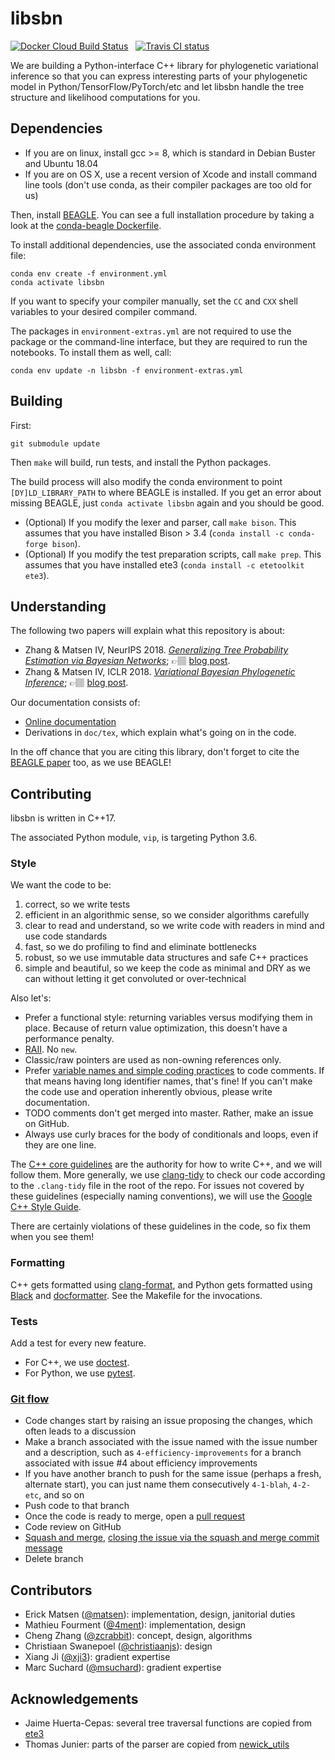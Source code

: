 # libsbn

[![Docker Cloud Build Status](https://img.shields.io/docker/cloud/build/phylovi/libsbn.svg)](https://hub.docker.com/r/phylovi/libsbn) &nbsp;
[![Travis CI status](https://travis-ci.org/phylovi/libsbn.svg?branch=master)](https://travis-ci.org/phylovi/libsbn)

We are building a Python-interface C++ library for phylogenetic variational inference so that you can express interesting parts of your phylogenetic model in Python/TensorFlow/PyTorch/etc and let libsbn handle the tree structure and likelihood computations for you.


## Dependencies

* If you are on linux, install gcc >= 8, which is standard in Debian Buster and Ubuntu 18.04
* If you are on OS X, use a recent version of Xcode and install command line tools (don't use conda, as their compiler packages are too old for us)

Then, install [BEAGLE](https://github.com/beagle-dev/beagle-lib).
You can see a full installation procedure by taking a look at the [conda-beagle Dockerfile](https://github.com/matsengrp/conda-beagle/blob/master/Dockerfile).

To install additional dependencies, use the associated conda environment file:

    conda env create -f environment.yml
    conda activate libsbn

If you want to specify your compiler manually, set the `CC` and `CXX` shell variables to your desired compiler command.

The packages in `environment-extras.yml` are not required to use the package or the command-line interface, but they are required to run the notebooks.
To install them as well, call:

    conda env update -n libsbn -f environment-extras.yml


## Building

First:

    git submodule update

Then `make` will build, run tests, and install the Python packages.

The build process will also modify the conda environment to point `[DY]LD_LIBRARY_PATH` to where BEAGLE is installed.
If you get an error about missing BEAGLE, just `conda activate libsbn` again and you should be good.

* (Optional) If you modify the lexer and parser, call `make bison`. This assumes that you have installed Bison > 3.4 (`conda install -c conda-forge bison`).
* (Optional) If you modify the test preparation scripts, call `make prep`. This assumes that you have installed ete3 (`conda install -c etetoolkit ete3`).


## Understanding

The following two papers will explain what this repository is about:

* Zhang & Matsen IV, NeurIPS 2018. [_Generalizing Tree Probability Estimation via Bayesian Networks_](http://papers.nips.cc/paper/7418-generalizing-tree-probability-estimation-via-bayesian-networks.pdf); 👉🏽 [blog post](https://matsen.fredhutch.org/general/2018/12/05/sbn.html).
* Zhang & Matsen IV, ICLR 2018. [_Variational Bayesian Phylogenetic Inference_](https://openreview.net/pdf?id=SJVmjjR9FX_); 👉🏽 [blog post](https://matsen.fredhutch.org/general/2019/08/24/vbpi.html).

Our documentation consists of:

* [Online documentation](https://phylovi.github.io/libsbn/)
* Derivations in `doc/tex`, which explain what's going on in the code.

In the off chance that you are citing this library, don't forget to cite the [BEAGLE paper](http://dx.doi.org/10.1093/sysbio/syz020) too, as we use BEAGLE!


## Contributing

libsbn is written in C++17.

The associated Python module, `vip`, is targeting Python 3.6.

### Style

We want the code to be:

1. correct, so we write tests
1. efficient in an algorithmic sense, so we consider algorithms carefully
1. clear to read and understand, so we write code with readers in mind and use code standards
1. fast, so we do profiling to find and eliminate bottlenecks
1. robust, so we use immutable data structures and safe C++ practices
1. simple and beautiful, so we keep the code as minimal and DRY as we can without letting it get convoluted or over-technical

Also let's:

* Prefer a functional style: returning variables versus modifying them in place. Because of return value optimization, this doesn't have a performance penalty.
* [RAII](https://en.cppreference.com/w/cpp/language/raii). No `new`.
* Classic/raw pointers are used as non-owning references only.
* Prefer [variable names and simple coding practices](https://blog.codinghorror.com/coding-without-comments/) to code comments.
  If that means having long identifier names, that's fine!
  If you can't make the code use and operation inherently obvious, please write documentation.
* TODO comments don't get merged into master. Rather, make an issue on GitHub.
* Always use curly braces for the body of conditionals and loops, even if they are one line.

The [C++ core guidelines](https://isocpp.github.io/CppCoreGuidelines/CppCoreGuidelines) are the authority for how to write C++, and we will follow them.
More generally, we use [clang-tidy](https://clang.llvm.org/extra/clang-tidy/) to check our code according to the `.clang-tidy` file in the root of the repo.
For issues not covered by these guidelines (especially naming conventions), we will use the [Google C++ Style Guide](https://google.github.io/styleguide/cppguide.html).

There are certainly violations of these guidelines in the code, so fix them when you see them!

### Formatting

C++ gets formatted using [clang-format](https://clang.llvm.org/docs/ClangFormat.html), and Python gets formatted using [Black](https://black.readthedocs.io/en/stable/) and [docformatter](https://pypi.org/project/docformatter/).
See the Makefile for the invocations.


### Tests

Add a test for every new feature.

* For C++, we use [doctest](https://github.com/onqtam/doctest).
* For Python, we use [pytest](https://docs.pytest.org/en/latest/).


### [Git flow](https://guides.github.com/introduction/flow/)

* Code changes start by raising an issue proposing the changes, which often leads to a discussion
* Make a branch associated with the issue named with the issue number and a description, such as `4-efficiency-improvements` for a branch associated with issue #4 about efficiency improvements
* If you have another branch to push for the same issue (perhaps a fresh, alternate start), you can just name them consecutively `4-1-blah`, `4-2-etc`, and so on
* Push code to that branch
* Once the code is ready to merge, open a [pull request](https://help.github.com/articles/using-pull-requests/)
* Code review on GitHub
* [Squash and merge](https://help.github.com/en/articles/merging-a-pull-request), [closing the issue via the squash and merge commit message](https://help.github.com/articles/closing-issues-via-commit-messages/)
* Delete branch


## Contributors

* Erick Matsen ([@matsen](https://github.com/matsen)): implementation, design, janitorial duties
* Mathieu Fourment ([@4ment](https://github.com/4ment)): implementation, design
* Cheng Zhang ([@zcrabbit](https://github.com/zcrabbit)): concept, design, algorithms
* Christiaan Swanepoel ([@christiaanjs](https://github.com/christiaanjs)): design
* Xiang Ji ([@xji3](https://github.com/xji3)): gradient expertise
* Marc Suchard ([@msuchard](https://github.com/msuchard)): gradient expertise


## Acknowledgements

* Jaime Huerta-Cepas: several tree traversal functions are copied from [ete3](https://github.com/etetoolkit/ete)
* Thomas Junier: parts of the parser are copied from [newick\_utils](https://github.com/tjunier/newick_utils)
